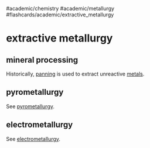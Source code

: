 #academic/chemistry #academic/metallurgy #flashcards/academic/extractive_metallurgy

# extractive metallurgy

## mineral processing

Historically, [panning](panning.md) is used to extract unreactive [metals](metal.md).

## pyrometallurgy

See [pyrometallurgy](pyrometallurgy.md).

## electrometallurgy

See [electrometallurgy](electrometallurgy.md).
